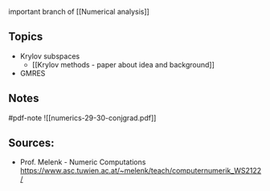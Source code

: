 important branch of [[Numerical analysis]]


## Topics
- Krylov subspaces
	- [[Krylov methods - paper about idea and background]]
- GMRES


## Notes
#pdf-note 
![[numerics-29-30-conjgrad.pdf]]


## Sources:
- Prof. Melenk - Numeric Computations https://www.asc.tuwien.ac.at/~melenk/teach/computernumerik_WS2122/